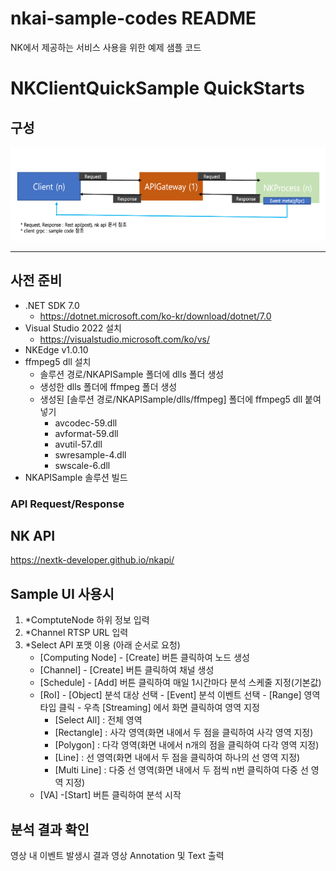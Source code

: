 # **nkai-sample-codes README**
NK에서 제공하는 서비스 사용을 위한 예제 샘플 코드

# **NKClientQuickSample QuickStarts**
## **구성**
<img src="doc/flow.png" width="600px" height="150px" title="검출 이벤트 결과" alt="flowImage"></img><br/>
***

## **사전 준비**
* .NET SDK 7.0
  - https://dotnet.microsoft.com/ko-kr/download/dotnet/7.0
* Visual Studio 2022 설치
  - https://visualstudio.microsoft.com/ko/vs/
* NKEdge v1.0.10
* ffmpeg5 dll 설치
  - 솔루션 경로/NKAPISample 폴더에 dlls 폴더 생성
  - 생성한 dlls 폴더에 ffmpeg 폴더 생성
  - 생성된 [솔루션 경로/NKAPISample/dlls/ffmpeg] 폴더에 ffmpeg5 dll 붙여넣기
	- avcodec-59.dll
	- avformat-59.dll
	- avutil-57.dll
	- swresample-4.dll
	- swscale-6.dll
* NKAPISample 솔루션 빌드


### **API Request/Response**
## **NK API**
https://nextk-developer.github.io/nkapi/


## **Sample UI 사용시**
1) *ComptuteNode 하위 정보 입력
2) *Channel RTSP URL 입력
3) *Select API 포맷 이용 (아래 순서로 요청)
   - [Computing Node] - [Create] 버튼 클릭하여 노드 생성
   - [Channel] - [Create] 버튼 클릭하여 채널 생성
   - [Schedule] - [Add] 버튼 클릭하여 매일 1시간마다 분석 스케줄 지정(기본값)
   - [RoI] - [Object] 분석 대상 선택 - [Event] 분석 이벤트 선택 - [Range] 영역 타입 클릭 - 우측 [Streaming] 에서 화면 클릭하여 영역 지정
     - [Select All] : 전체 영역
	 - [Rectangle] : 사각 영역(화면 내에서 두 점을 클릭하여 사각 영역 지정)
	 - [Polygon] : 다각 영역(화면 내에서 n개의 점을 클릭하여 다각 영역 지정)
	 - [Line] : 선 영역(화면 내에서 두 점을 클릭하여 하나의 선 영역 지정)
	 - [Multi Line] : 다중 선 영역(화면 내에서 두 점씩 n번 클릭하여 다중 선 영역 지정)
   - [VA] -[Start] 버튼 클릭하여 분석 시작

## **분석 결과 확인**
영상 내 이벤트 발생시 결과 영상 Annotation 및 Text 출력
